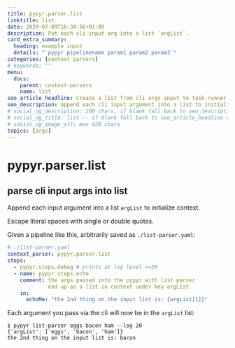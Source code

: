 ```yaml
---
title: pypyr.parser.list
linktitle: list
date: 2020-07-09T16:34:56+01:00
description: Put each cli input arg into a list `argList`.
card_extra_summary:
  heading: example input
  details: "`pypyr pipelinename param1 param2 param3`"
categories: [context parsers]
# keywords: ""
menu:
  docs:
    parent: context-parsers
    name: list
seo_article_headline: Create a list from cli args input to task-runner.
seo_description: Append each cli input argument into a list to initialize the pipeline context.
# social_og_description: 200 chars, if blank fall back to seo_description then description
# social_og_title: list -- if blank fall back to seo_article_headline > .Title. Max 70 chars
# social_og_image_alt: max 420 chars
topics: [args]
---
```

# pypyr.parser.list
## parse cli input args into list
Append each input argument into a list `argList` to initialize context.

Escape literal spaces with single or double quotes.

Given a pipeline like this, arbitrarily saved as `./list-parser.yaml`:

```yaml
# ./list-parser.yaml
context_parser: pypyr.parser.list
steps:
  - pypyr.steps.debug # prints at log level <=20
  - name: pypyr.steps.echo
    comment: the args passed into the pypyr with list parser 
             end up as a list in context under key argList
    in:
      echoMe: "the 2nd thing on the input list is: {argList[1]}"
```

Each argument you pass via the cli will now be in the `argList` list:


```text
$ pypyr list-parser eggs bacon ham --log 20
{'argList': ['eggs', 'bacon', 'ham']}
the 2nd thing on the input list is: bacon
```
